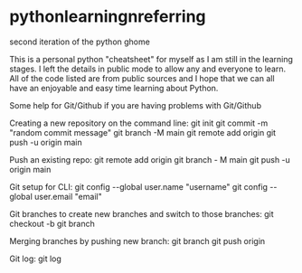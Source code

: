 # pythonlearningnreferring
second iteration of the python ghome

This is a personal python "cheatsheet" for myself as I am still in the learning stages. I left the details in public mode to allow any and everyone to learn.
All of the code listed are from public sources and I hope that we can all have an enjoyable and easy time learning about Python.





  Some help for Git/Github if you are having problems with Git/Github
  
  Creating a new repository on the command line:
git init
git commit -m "random commit message"
git branch -M main
git remote add origin <random git url>
git push -u origin main

  Push an existing repo:
git remote add origin <random git url>
git branch - M main
git push -u origin main
  
  Git setup for CLI:
git config --global user.name "username"
git config --global user.email "email"

  Git branches to create new branches and switch to those branches:
git checkout -b <name of new branch>
git branch

  Merging branches by pushing new branch:
git branch
git push origin <name of branch that you want to push>
  
  Git log:
git log
